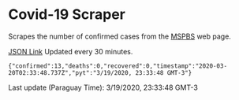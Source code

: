 # Covid-19 Scraper

Scrapes the number of confirmed cases from the [MSPBS](https://www.mspbs.gov.py/covid-19.php) web page.

[JSON Link](https://jmayalag.github.io/covid19-scrape/cases.json)
Updated every 30 minutes.
```
{"confirmed":13,"deaths":0,"recovered":0,"timestamp":"2020-03-20T02:33:48.737Z","pyt":"3/19/2020, 23:33:48 GMT-3"}
```
Last update (Paraguay Time): 3/19/2020, 23:33:48 GMT-3
